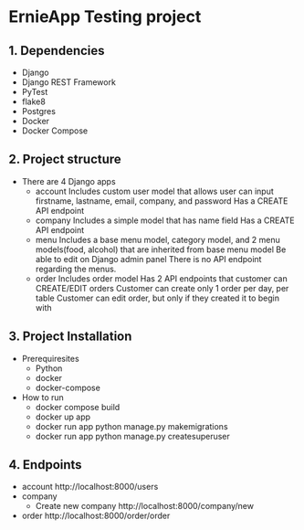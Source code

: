 # ErnieApp Testing project
## 1. Dependencies
  - Django
  - Django REST Framework
  - PyTest
  - flake8
  - Postgres
  - Docker
  - Docker Compose

## 2. Project structure
  - There are 4 Django apps
    * account
      Includes custom user model that allows user can input firstname, lastname, email, company, and password
      Has a CREATE API endpoint
    * company
      Includes a simple model that has name field
      Has a CREATE API endpoint
    * menu
      Includes a base menu model, category model, and 2 menu models(food, alcohol) that are inherited from base menu model
      Be able to edit on Django admin panel
      There is no API endpoint regarding the menus.
    * order
      Includes order model
      Has 2 API endpoints that customer can CREATE/EDIT orders
      Customer can create only 1 order per day, per table
      Customer can edit order, but only if they created it to begin with

## 3. Project Installation
  - Prerequiresites 
    * Python
    * docker
    * docker-compose
  - How to run
    * docker compose build
    * docker up app
    * docker run app python manage.py makemigrations
    * docker run app python manage.py createsuperuser
## 4. Endpoints
  - account
    http://localhost:8000/users
  - company
    * Create new company
      http://localhost:8000/company/new
  - order
    http://localhost:8000/order/order

